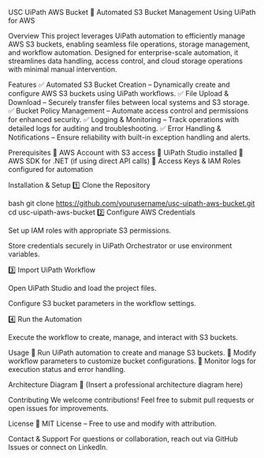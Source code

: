USC UiPath AWS Bucket
🚀 Automated S3 Bucket Management Using UiPath for AWS

Overview
This project leverages UiPath automation to efficiently manage AWS S3 buckets, enabling seamless file operations, storage management, and workflow automation. Designed for enterprise-scale automation, it streamlines data handling, access control, and cloud storage operations with minimal manual intervention.

Features
✅ Automated S3 Bucket Creation – Dynamically create and configure AWS S3 buckets using UiPath workflows. ✅ File Upload & Download – Securely transfer files between local systems and S3 storage. ✅ Bucket Policy Management – Automate access control and permissions for enhanced security. ✅ Logging & Monitoring – Track operations with detailed logs for auditing and troubleshooting. ✅ Error Handling & Notifications – Ensure reliability with built-in exception handling and alerts.

Prerequisites
🔹 AWS Account with S3 access 🔹 UiPath Studio installed 🔹 AWS SDK for .NET (if using direct API calls) 🔹 Access Keys & IAM Roles configured for automation

Installation & Setup
1️⃣ Clone the Repository

bash
git clone https://github.com/yourusername/usc-uipath-aws-bucket.git
cd usc-uipath-aws-bucket
2️⃣ Configure AWS Credentials

Set up IAM roles with appropriate S3 permissions.

Store credentials securely in UiPath Orchestrator or use environment variables.

3️⃣ Import UiPath Workflow

Open UiPath Studio and load the project files.

Configure S3 bucket parameters in the workflow settings.

4️⃣ Run the Automation

Execute the workflow to create, manage, and interact with S3 buckets.

Usage
🔹 Run UiPath automation to create and manage S3 buckets. 🔹 Modify workflow parameters to customize bucket configurations. 🔹 Monitor logs for execution status and error handling.

Architecture Diagram
📌 (Insert a professional architecture diagram here)

Contributing
We welcome contributions! Feel free to submit pull requests or open issues for improvements.

License
📜 MIT License – Free to use and modify with attribution.

Contact & Support
For questions or collaboration, reach out via GitHub Issues or connect on LinkedIn.
